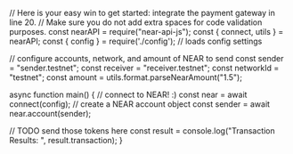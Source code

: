 // Here is your easy win to get started: integrate the payment gateway in line 20.
// Make sure you do not add extra spaces for code validation purposes.
const nearAPI = require("near-api-js");
const { connect, utils } = nearAPI;
const { config } = require('./config'); // loads config settings

// configure accounts, network, and amount of NEAR to send
const sender = "sender.testnet";
const receiver = "receiver.testnet";
const networkId = "testnet";
const amount = utils.format.parseNearAmount("1.5");

async function main() {
  // connect to NEAR! :)
  const near = await connect(config);
  // create a NEAR account object
  const sender = await near.account(sender);

  // TODO send those tokens here
  const result = 
  console.log("Transaction Results: ", result.transaction);
}